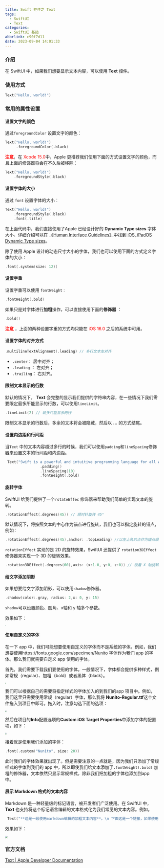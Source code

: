 ```yaml
---
title: Swift 控件之 Text
tags:
  - SwiftUI
  - Text
categories:
  - SwiftUI 基础
abbrlink: c90f7d11
date: 2023-09-04 14:01:33
---
```


### 介绍

在 SwiftUI 中，如果我们想要显示文本内容，可以使用 **Text** 控件。

### 使用方式

```swift
Text("Hello, world!")
```

### 常用的属性设置

#### 设置文字的颜色

通过`foregroundColor` 设置文字的颜色：

```swift
Text("Hello, world!")
     .foregroundColor(.black)
```

**<span style="color:red">注意</span>**，在 <span style="color:red"> Xcode 15.0</span>中，Apple 更推荐我们使用下面的方式设置文字的颜色，而且上面的修饰器将会在不久后被移除：

```swift
Text("Hello, world!")
    .foregroundStyle(.black)
```

<!--more-->

#### 设置字体的大小

通过 `font` 设置字体的大小：

```swift
Text("Hello, world!")
    .foregroundStyle(.black)
    .font(.title)
```

在上面代码中，我们直接使用了Apple 已经设计好的 **Dynamic Type sizes** 字体大小，详细介绍可以在 [《Human Interface Guidelines》]()中找到  [iOS, iPadOS Dynamic Type sizes](https://developer.apple.com/design/human-interface-guidelines/typography#iOS-iPadOS-Dynamic-Type-sizes)。

除了使用 Apple 设计的动态尺寸大小的字体，我们也可以使用下面的方式定义字体的大小：

```swift
.font(.system(size: 12))
```

#### 设置字重

设置字重可以使用 `fontWeight` :

```swift
.fontWeight(.bold)
```

如果只是对字体进行**加粗**操作，可以直接使用下面的**修饰器** ：

```swift
.bold()
```

**<span style="color:red">注意</span>** ，上面的两种设置字重的方式均只能在 <span style="color:red">iOS 16.0</span> 之后的系统中可用。

#### 设置字体的对齐方式

```swift
.multilineTextAlignment(.leading) // 多行文本左对齐 
```

* `.center`： 居中对齐；
* `.leading` ： 左对齐；
* `.trailing`： 右对齐。

#### 限制文本显示的行数

默认的情况下， **Text** 会完整的显示我们提供的字符串内容，在一些情况下我们需要限定最多所能显示的行数，可以使用`lineLimit`。

```swift
.lineLimit(2) // 最多只能显示两行
```

限制文本显示的行数后，多余的文本将会被隐藏，然后以 **...** 的方式结尾。

#### 设置内边距和行间距

当`Text` 中的文本内容超过多行的时候，我们可以使用`padding`和`lineSpacing`修饰器来设置文本的行间距和内边距。

```swift
 Text("Swift is a powerful and intuitive programming language for all Apple platforms. It’s easy to get started using Swift, with a concise-yet-expressive syntax and modern features you’ll love. Swift code is safe by design and produces software that runs lightning-fast.")
                .padding()
                .lineSpacing(10)
                .fontWeight(.bold)
```

#### 旋转字体

 SwiftUI 给我们提供了一个`rotateEffec` 修饰器来帮助我们简单的实现文本的旋转。

```swift
.rotationEffect(.degrees(45)) // 顺时针旋转 45°
```

默认情况下，将按照文本的中心作为锚点进行旋转，我们也可以指定旋转的锚点，例如：

```swift
.rotationEffect(.degrees(45),anchor: .topLeading) //以左上角的点作为锚点顺时针旋转 45°
```

`rotationEffect` 实现的是 2D 的旋转效果，SwiftUI 还提供了 `rotation3DEffect`修饰器来实现一个 3D 的旋转效果。

```swift
.rotation3DEffect(.degrees(60),axis: (x:1.0, y:0, z:0)) // 绕着 X 轴旋转 60°
```

#### 给文字添加阴影

如果想要给文字添加阴影，可以使用`shadow`修饰器。

```swift
.shadow(color:.gray, radius: 2,x: 0, y: 15)
```

`shadow`可以设置颜色、圆角、x轴和 y 轴多个参数。

效果如下：

<img src="https://swift-blogs.oss-cn-shanghai.aliyuncs.com/202309301052661.png" style="zoom:10%"/>

#### 使用自定义的字体

在一下 app 中，我们可能想要使用自定义的字体而不是系统的字体。例如，我们想要使用https://fonts.google.com/specimen/Nunito 字体作为我们 app 的字体。那么我们就需要自定义 app 使用的字体。

首先，我们需要下载我们要使用的字体。一般情况下，字体都会提供多种样式，例如常规（regular）、加粗（bold）或者黑体（black）。

<img src="https://swift-blogs.oss-cn-shanghai.aliyuncs.com/202309301101260.png" style="zoom:20%"/>

我们可以根据自己的需要将指定样式的字体加入的到我们的app 项目中。例如，我们这里只需要使用常规（regular）字体，那么我将 **Nunito-Regular.ttf**这个文件拖入到项目中即可。拖入时，注意勾选下面的选项：

<img src="https://swift-blogs.oss-cn-shanghai.aliyuncs.com/202309301106752.png" style="zoom:30%"/>

然后在项目的**Info**配置选项的**Custom iOS Target Properties**中添加字体的配置项，如下：

<img src="https://swift-blogs.oss-cn-shanghai.aliyuncs.com/202309301110667.png" style="zoom:30%"/>

接着就是使用我们添加的字体：

```swift
.font(.custom("Nunito", size: 20))
```

此时我们的字体效果就出现了。但是需要注意的一点就是，因为我们只添加了常规样式的字体到我们的 app 中，所以即使我们给文本添加了`.fontWeight(.bold)` 加粗的修饰器，文本依然只显示常规样式，除非我们把加粗的字体也添加到app 中。

#### 展示 Markdown 格式的文本内容

Markdown 是一种轻量级的标记语言，被开发者们广泛使用。在 SwiftUI 中，**Text** 也支持将这个标记语言编辑的文本格式化为我们常见的文本内容。例如，

```swift
 Text("**这是一段使用markdown编辑的加粗文本内容**。\n 下面这是一个链接，如果使用模拟器运行点击后可以直接使用Safari浏览器打开。[Swift 博文](https://zhaofelix.github.io/swift-blogs)")
```

效果如下：

<img src="https://swift-blogs.oss-cn-shanghai.aliyuncs.com/202309301122891.png" style="zoom:50%"/>

### 官方文档

[Text | Apple Developer Documentation](https://developer.apple.com/documentation/swiftui/text)

